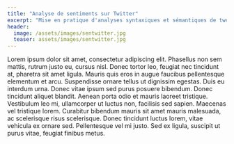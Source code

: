 ```yaml
---
title: "Analyse de sentiments sur Twitter"
excerpt: "Mise en pratique d'analyses syntaxiques et sémantiques de tweets aﬁn d'extraire le sentiment global lié à unthème sur le réseau social"
header:
  image: /assets/images/sentwitter.jpg
  teaser: assets/images/sentwitter.jpg
---
```




Lorem ipsum dolor sit amet, consectetur adipiscing elit. Phasellus non sem mattis, rutrum justo eu, cursus nisl. Donec tortor leo, feugiat nec tincidunt at, pharetra sit amet ligula. Mauris quis eros in augue faucibus pellentesque elementum et arcu. Suspendisse ornare tellus ut dignissim egestas. Duis eu interdum urna. Donec vitae ipsum sed purus posuere bibendum. Donec tincidunt aliquet blandit. Aenean porta odio et mauris laoreet tristique. Vestibulum leo mi, ullamcorper ut luctus non, facilisis sed sapien. Maecenas vel tristique lorem. Curabitur bibendum mauris sit amet mauris malesuada, ac scelerisque risus scelerisque. Donec tincidunt luctus lorem, vitae vehicula ex ornare sed. Pellentesque vel mi justo. Sed ex ligula, suscipit ut purus vitae, feugiat finibus metus. 